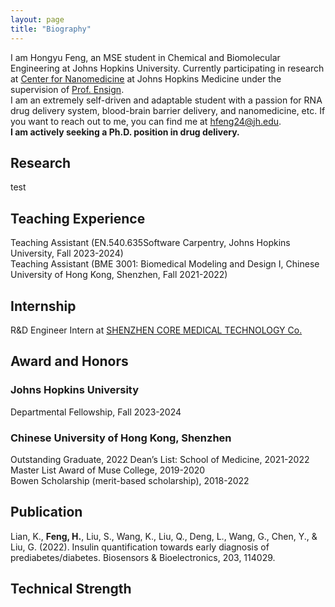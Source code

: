 ```yaml
---
layout: page
title: "Biography"
---
```


I am Hongyu Feng, an MSE student in Chemical and Biomolecular Engineering at Johns Hopkins University. Currently participating in research at [Center for Nanomedicine](https://www.hopkinsmedicine.org/wilmer/research/center-for-nanomedicine) at Johns Hopkins Medicine under the supervision of [Prof. Ensign](https://www.hopkinsmedicine.org/profiles/details/laura-ensign).  
I am an extremely self-driven and adaptable student with a passion for RNA drug delivery system, blood-brain barrier delivery, and nanomedicine, etc. If you want to reach out to me, you can find me at <hfeng24@jh.edu>.  
**I am actively seeking a Ph.D. position in drug delivery.**

## Research

test


## Teaching Experience

Teaching Assistant (EN.540.635Software Carpentry, Johns Hopkins University, Fall 2023-2024)  
Teaching Assistant (BME 3001: Biomedical Modeling and Design I, Chinese University of Hong Kong, Shenzhen, Fall 2021-2022)  

## Internship

R&D Engineer Intern at [SHENZHEN CORE MEDICAL TECHNOLOGY Co.](https://www.coretechmed.com/about-us/)

## Award and Honors

### Johns Hopkins University
Departmental Fellowship, Fall 2023-2024  
### Chinese University of Hong Kong, Shenzhen
Outstanding Graduate, 2022
Dean’s List: School of Medicine, 2021-2022    
Master List Award of Muse College, 2019-2020  
Bowen Scholarship (merit-based scholarship), 2018-2022

## Publication 
Lian, K., **Feng, H.**, Liu, S., Wang, K., Liu, Q., Deng, L., Wang, G., Chen, Y., & Liu, G. (2022). Insulin quantification towards early diagnosis of prediabetes/diabetes. Biosensors & Bioelectronics, 203, 114029.

## Technical Strength
